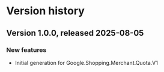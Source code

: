 # Version history

## Version 1.0.0, released 2025-08-05

### New features

- Initial generation for Google.Shopping.Merchant.Quota.V1

